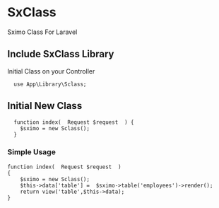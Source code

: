 # SxClass
Sximo Class For Laravel

## Include SxClass Library

Initial Class on your Controller

```
  use App\Library\Sclass;
```
## Initial New Class
```
  function index(  Request $request  ) {
    $sximo = new Sclass();
  }  
```

### Simple Usage
```
function index(  Request $request  )
{
	$sximo = new Sclass();
	$this->data['table'] =  $sximo->table('employees')->render();
	return view('table',$this->data);
}
```  

